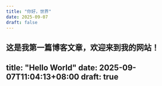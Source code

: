 ```yaml
---
title: "你好，世界"
date: 2025-09-07
draft: false
---
```


这是我第一篇博客文章，欢迎来到我的网站！
---
title: "Hello World"
date: 2025-09-07T11:04:13+08:00
draft: true
---

